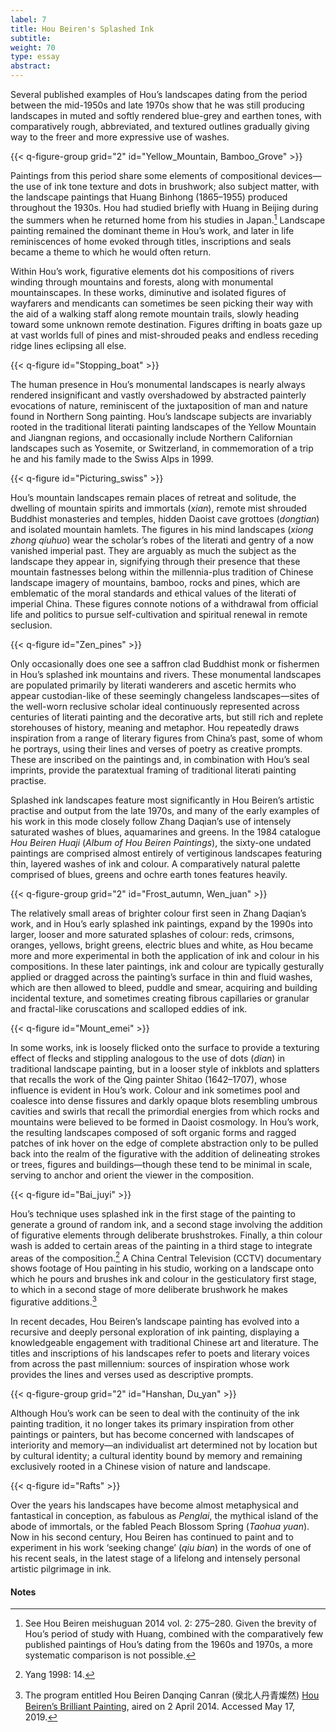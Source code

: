 ```yaml
---
label: 7
title: Hou Beiren's Splashed Ink
subtitle:
weight: 70
type: essay
abstract:
---
```

Several published examples of Hou’s landscapes dating from the period between the mid-1950s and late 1970s show that he was still producing landscapes in muted and softly rendered blue-grey and earthen tones, with comparatively rough, abbreviated, and textured outlines gradually giving way to the freer and more expressive use of washes.

{{< q-figure-group grid="2" id="Yellow_Mountain, Bamboo_Grove" >}}

Paintings from this period share some elements of compositional devices—the use of ink tone texture and dots in brushwork; also subject matter, with the landscape paintings that Huang Binhong (1865–1955) produced throughout the 1930s. Hou had studied briefly with Huang in Beijing during the summers when he returned home from his studies in Japan.[^39] Landscape painting remained the dominant theme in Hou’s work, and later in life reminiscences of home evoked through titles, inscriptions and seals became a theme to which he would often return.

Within Hou’s work, figurative elements dot his compositions of rivers winding through mountains and forests, along with monumental mountainscapes. In these works, diminutive and isolated figures of wayfarers and mendicants can sometimes be seen picking their way with the aid of a walking staff along remote mountain trails, slowly heading toward some unknown remote destination. Figures drifting in boats gaze up at vast worlds full of pines and mist-shrouded peaks and endless receding ridge lines eclipsing all else.

{{< q-figure id="Stopping_boat" >}}

The human presence in Hou’s monumental landscapes is nearly always rendered insignificant and vastly overshadowed by abstracted painterly evocations of nature, reminiscent of the juxtaposition of man and nature found in Northern Song painting. Hou’s landscape subjects are invariably rooted in the traditional literati painting landscapes of the Yellow Mountain and Jiangnan regions, and occasionally include Northern Californian landscapes such as Yosemite, or Switzerland, in commemoration of a trip he and his family made to the Swiss Alps in 1999.

{{< q-figure id="Picturing_swiss" >}}

Hou’s mountain landscapes remain places of retreat and solitude, the dwelling of mountain spirits and immortals (*xian*), remote mist shrouded Buddhist monasteries and temples, hidden Daoist cave grottoes (*dongtian*) and isolated mountain hamlets. The figures in his mind landscapes (*xiong zhong qiuhuo*) wear the scholar’s robes of the literati and gentry of a now vanished imperial past. They are arguably as much the subject as the landscape they appear in, signifying through their presence that these mountain fastnesses belong within the millennia-plus tradition of Chinese landscape imagery of mountains, bamboo, rocks and pines, which are emblematic of the moral standards and ethical values of the literati of imperial China. These figures connote notions of a withdrawal from official life and politics to pursue self-cultivation and spiritual renewal in remote seclusion.

{{< q-figure id="Zen_pines" >}}

Only occasionally does one see a saffron clad Buddhist monk or fishermen in Hou’s splashed ink mountains and rivers. These monumental landscapes are populated primarily by literati wanderers and ascetic hermits who appear custodian-like of these seemingly changeless landscapes—sites of the well-worn reclusive scholar ideal continuously represented across centuries of literati painting and the decorative arts, but still rich and replete storehouses of history, meaning and metaphor. Hou repeatedly draws inspiration from a range of literary figures from China’s past, some of whom he portrays, using their lines and verses of poetry as creative prompts. These are inscribed on the paintings and, in combination with Hou’s seal imprints, provide the paratextual framing of traditional literati painting practise.

Splashed ink landscapes feature most significantly in Hou Beiren’s artistic practise and output from the late 1970s, and many of the early examples of his work in this mode closely follow Zhang Daqian’s use of intensely saturated washes of blues, aquamarines and greens. In the 1984 catalogue *Hou Beiren Huaji* (*Album of Hou Beiren Paintings*), the sixty-one undated paintings are comprised almost entirely of vertiginous landscapes featuring thin, layered washes of ink and colour. A comparatively natural palette comprised of blues, greens and ochre earth tones features heavily.

{{< q-figure-group grid="2" id="Frost_autumn, Wen_juan" >}}

The relatively small areas of brighter colour first seen in Zhang Daqian’s work, and in Hou’s early splashed ink paintings, expand by the 1990s into larger, looser and more saturated splashes of colour: reds, crimsons, oranges, yellows, bright greens, electric blues and white, as Hou became more and more experimental in both the application of ink and colour in his compositions. In these later paintings, ink and colour are typically gesturally applied or dragged across the painting’s surface in thin and fluid washes, which are then allowed to bleed, puddle and smear, acquiring and building incidental texture, and sometimes creating fibrous capillaries or granular and fractal-like coruscations and scalloped eddies of ink.

{{< q-figure id="Mount_emei" >}}

In some works, ink is loosely flicked onto the surface to provide a texturing effect of flecks and stippling analogous to the use of dots (*dian*) in traditional landscape painting, but in a looser style of inkblots and splatters that recalls the work of the Qing painter Shitao (1642–1707), whose influence is evident in Hou’s work. Colour and ink sometimes pool and coalesce into dense fissures and darkly opaque blots resembling umbrous cavities and swirls that recall the primordial energies from which rocks and mountains were believed to be formed in Daoist cosmology. In Hou’s work, the resulting landscapes composed of soft organic forms and ragged patches of ink hover on the edge of complete abstraction only to be pulled back into the realm of the figurative with the addition of delineating strokes or trees, figures and buildings—though these tend to be minimal in scale, serving to anchor and orient the viewer in the composition.

{{< q-figure id="Bai_juyi" >}}

Hou’s technique uses splashed ink in the first stage of the painting to generate a ground of random ink, and a second stage involving the addition of figurative elements through deliberate brushstrokes. Finally, a thin colour wash is added to certain areas of the painting in a third stage to integrate areas of the composition.[^40] A China Central Television (CCTV) documentary shows footage of Hou painting in his studio, working on a landscape onto which he pours and brushes ink and colour in the gesticulatory first stage, to which in a second stage of more deliberate brushwork he makes figurative additions.[^41]

In recent decades, Hou Beiren’s landscape painting has evolved into a recursive and deeply personal exploration of ink painting, displaying a knowledgeable engagement with traditional Chinese art and literature. The titles and inscriptions of his landscapes refer to poets and literary voices from across the past millennium: sources of inspiration whose work provides the lines and verses used as descriptive prompts.

{{< q-figure-group grid="2" id="Hanshan, Du_yan" >}}

Although Hou’s work can be seen to deal with the continuity of the ink painting tradition, it no longer takes its primary inspiration from other paintings or painters, but has become concerned with landscapes of interiority and memory—an individualist art determined not by location but by cultural identity; a cultural identity bound by memory and remaining exclusively rooted in a Chinese vision of nature and landscape.

{{< q-figure id="Rafts" >}}

Over the years his landscapes have become almost metaphysical and fantastical in conception, as fabulous as *Penglai*, the mythical island of the abode of immortals, or the fabled Peach Blossom Spring (*Taohua yuan*). Now in his second century, Hou Beiren has continued to paint and to experiment in his work ‘seeking change’ (*qiu bian*) in the words of one of his recent seals, in the latest stage of a lifelong and intensely personal artistic pilgrimage in ink.


#### Notes
[^39]: See Hou Beiren meishuguan 2014 vol. 2: 275–280. Given the brevity of Hou’s period of study with Huang, combined with the comparatively few published paintings of Hou’s dating from the 1960s and 1970s, a more systematic comparison is not possible.
[^40]: Yang 1998: 14.
[^41]: The program entitled Hou Beiren Danqing Canran (侯北人丹青燦然) [Hou Beiren’s Brilliant Painting](http://tv.cctv.com/2014/04/03/VIDE1396454416914511.shtml), aired on 2 April 2014. Accessed May 17, 2019.
